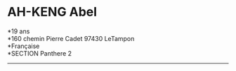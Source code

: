 <a href="https://zupimages.net/viewer.php?id=20/27/ipaq.jpg"><img src="https://zupimages.net/up/20/27/ipaq.jpg" alt="" /></a>
# AH-KENG Abel
*19 ans  
*160 chemin Pierre Cadet 97430 LeTampon  
*Française  
*SECTION Panthere 2  

-------------------------------------------
